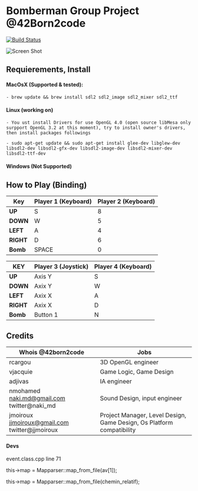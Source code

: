 # Bomberman Group Project @42Born2code
[![Build Status](https://travis-ci.org/noxsnono/Bomberman_42.svg?branch=master)](https://travis-ci.org/noxsnono/Bomberman_42)

![Screen Shot](https://raw.githubusercontent.com/noxsnono/Bomberman_42/ia/screenshot.gif)

## Requierements, Install
#### MacOsX (Supported & tested):
    - brew update && brew install sdl2 sdl2_image sdl2_mixer sdl2_ttf
#### Linux (working on)
    - You ust install Drivers for use OpenGL 4.0 (open source libMesa only surpport OpenGL 3.2 at this moment), try to install owner's drivers, then install packages followings

    - sudo apt-get update && sudo apt-get install glee-dev libglew-dev libsdl2-dev libsdl2-gfx-dev libsdl2-image-dev libsdl2-mixer-dev libsdl2-ttf-dev

#### Windows (Not Supported)

## How to Play (Binding)
Key | Player 1 (Keyboard) | Player 2 (Keyboard)
------------ | ------------- | -------------
**UP** | S | 8
**DOWN** | W | 5
**LEFT** | A | 4
**RIGHT** | D | 6
**Bomb** | SPACE | 0

KEY | Player 3 (Joystick) | Player 4 (Keyboard)
------------ | ------------- | -------------
**UP** | Axis Y | S
**DOWN** | Axix Y | W
**LEFT** | Axix X | A
**RIGHT** | Axix X | D
**Bomb** | Button 1 | N

## Credits
Whois @42born2code | Jobs
------------ | -------------
rcargou  | 3D OpenGL engineer
vjacquie | Game Logic, Game Design
adjivas | IA engineer
nmohamed naki.md@gmail.com twitter@naki_md | Sound Design, input engineer
jmoiroux jjmoiroux@gmail.com twitter@jjmoiroux | Project Manager, Level Design, Game Design, Os Platform compatibility

#### Devs
event.class.cpp line 71

this->map = Mapparser::map_from_file(av[1]);

this->map = Mapparser::map_from_file(chemin_relatif);

